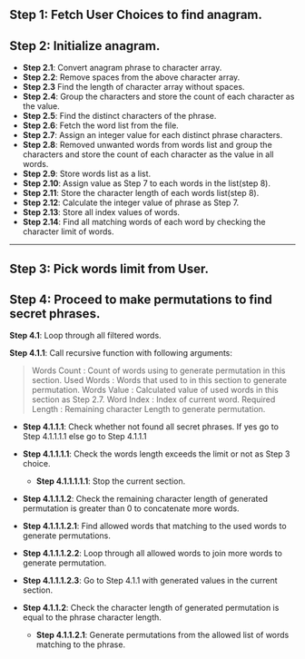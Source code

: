 ﻿**Step 1**: Fetch User Choices to find anagram.
------------
 **Step 2**: Initialize anagram.
------------

- **Step 2.1**: Convert anagram phrase to character array.
- **Step 2.2**: Remove spaces from the above character array. 
- **Step 2.3** Find the length of character array without spaces.    
- **Step 2.4**: Group the characters and store the count of each character as the value.   
- **Step 2.5**: Find the distinct characters of the phrase.
- **Step 2.6**: Fetch the word list from the file.
- **Step 2.7**: Assign an integer value for each distinct phrase characters.
- **Step 2.8**: Removed unwanted words from words list and group the characters and store the count of each character as the value in all words.  
- **Step 2.9**: Store words list as a list.
- **Step 2.10**: Assign value as Step 7 to each words in the list(step 8).
- **Step 2.11**: Store the character length of each words list(step 8).
- **Step 2.12**: Calculate the integer value of phrase as Step 7.
- **Step 2.13**: Store all index values of words.
- **Step 2.14**: Find all matching words of each word by checking the character limit of words.

------------
**Step 3**: Pick words limit from User.
------------

**Step 4**: Proceed to make permutations to find secret phrases.
------------

**Step 4.1**: Loop through all filtered words.

**Step 4.1.1**: Call recursive function with following arguments:
 > Words Count        :   Count of words using to generate permutation in this section.
 Used Words         :   Words that used to in this section to  generate permutation.
 Words Value        :   Calculated value of used words in this section as Step 2.7.
 Word Index         :   Index of current word.
 Required Length    :   Remaining character Length to  generate permutation.

- **Step 4.1.1.1**: Check whether not found all secret phrases.
If yes go to Step 4.1.1.1.1 else go to Step 4.1.1.1

 - **Step 4.1.1.1.1**: Check the words length exceeds the limit or not as Step 3 choice.

   - **Step 4.1.1.1.1.1**: Stop the current section.
                
  - **Step 4.1.1.1.2**: Check the remaining character length of generated permutation is greater than 0 to concatenate more words.

   - **Step 4.1.1.1.2.1**: Find allowed words that matching to the used words to generate permutations.

   - **Step 4.1.1.1.2.2**: Loop through all allowed words to join more words to generate permutation.

   - **Step 4.1.1.1.2.3**: Go to Step 4.1.1 with generated values in the current section.
  
- **Step 4.1.1.2**: Check the character length of generated permutation is equal to the phrase character length.
  - **Step 4.1.1.2.1**: Generate permutations from the allowed list of words matching to the phrase.